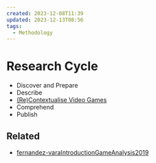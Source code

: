 ```yaml
---
created: 2023-12-08T11:39
updated: 2023-12-13T08:56
tags:
  - Methodology
---
```

# Research Cycle
- Discover and Prepare
- Describe
- [(Re)Contextualise Video Games](notes/(Re)Contextualise%20Video%20Games.md)
- Comprehend
- Publish

## Related
- [fernandez-varaIntroductionGameAnalysis2019](literature/fernandez-varaIntroductionGameAnalysis2019.md)